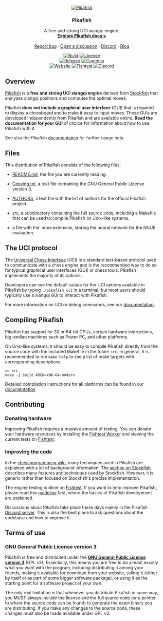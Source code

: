 <div align="center">

  [![Pikafish][pikafish-logo]][website-link]


  <h3>Pikafish</h3>

  A free and strong UCI xiangqi engine.
  <br>
  <strong>[Explore Pikafish docs »][wiki-link]</strong>
  <br>
  <br>
  [Report bug][issue-link]
  ·
  [Open a discussion][discussions-link]
  ·
  [Discord][discord-link]
  ·
  [Blog][website-blog-link]

  [![Build][build-badge]][build-link]
  [![License][license-badge]][license-link]
  <br>
  [![Release][release-badge]][release-link]
  [![Commits][commits-badge]][commits-link]
  <br>
  [![Website][website-badge]][website-link]
  [![Fishtest][fishtest-badge]][fishtest-link]
  [![Discord][discord-badge]][discord-link]

</div>

## Overview

[Pikafish][website-link] is a **free and strong UCI xiangqi engine** derived from
[Stockfish][stockfish-link] that analyzes xiangqi positions and computes the optimal moves.

Pikafish **does not include a graphical user interface** (GUI) that is required
to display a chessboard and to make it easy to input moves. These GUIs are
developed independently from Pikafish and are available online. **Read the
documentation for your GUI** of choice for information about how to use
Pikafish with it.

See also the Pikafish [documentation][wiki-usage-link] for further usage help.

## Files

This distribution of Pikafish consists of the following files:

  * [README.md][readme-link], the file you are currently reading.

  * [Copying.txt][license-link], a text file containing the GNU General Public
    License version 3.

  * [AUTHORS][authors-link], a text file with the list of authors for the official Pikafish project.

  * [src][src-link], a subdirectory containing the full source code, including a
    Makefile that can be used to compile Pikafish on Unix-like systems.

  * a file with the .nnue extension, storing the neural network for the NNUE
    evaluation.

## The UCI protocol

The [Universal Chess Interface][uci-link] (UCI) is a standard text-based protocol
used to communicate with a chess engine and is the recommended way to do so for
typical graphical user interfaces (GUI) or chess tools. Pikafish implements the
majority of its options.

Developers can see the default values for the UCI options available in Pikafish
by typing `./pikafish uci` in a terminal, but most users should typically use a
xiangqi GUI to interact with Pikafish.

For more information on UCI or debug commands, see our [documentation][wiki-commands-link].

## Compiling Pikafish

Pikafish has support for 32 or 64-bit CPUs, certain hardware instructions,
big-endian machines such as Power PC, and other platforms.

On Unix-like systems, it should be easy to compile Pikafish directly from the
source code with the included Makefile in the folder `src`. In general, it is
recommended to run `make help` to see a list of make targets with corresponding
descriptions.

```
cd src
make -j build ARCH=x86-64-modern
```

Detailed compilation instructions for all platforms can be found in our
[documentation][wiki-compile-link].

## Contributing

### Donating hardware

Improving Pikafish requires a massive amount of testing. You can donate your
hardware resources by installing the [Fishtest Worker][worker-link] and viewing
the current tests on [Fishtest][fishtest-link].

### Improving the code

In the [chessprogramming wiki][programming-link], many techniques used in
Pikafish are explained with a lot of background information.
The [section on Stockfish][programmingsf-link] describes many features
and techniques used by Stockfish. However, it is generic rather than
focused on Stockfish's precise implementation.

The engine testing is done on [Fishtest][fishtest-link].
If you want to help improve Pikafish, please read this [guideline][guideline-link]
first, where the basics of Pikafish development are explained.

Discussions about Pikafish take place these days mainly in the Pikafish
[Discord server][discord-link]. This is also the best place to ask questions
about the codebase and how to improve it.

## Terms of use

### GNU General Public License version 3

Pikafish is free and distributed under the
[**GNU General Public License version 3**][license-link] (GPL v3). Essentially,
this means you are free to do almost exactly what you want with the program,
including distributing it among your friends, making it available for download
from your website, selling it (either by itself or as part of some bigger
software package), or using it as the starting point for a software project of
your own.

The only real limitation is that whenever you distribute Pikafish in some way,
you MUST always include the license and the full source code (or a pointer to
where the source code can be found) to generate the exact binary you are
distributing. If you make any changes to the source code, these changes must
also be made available under GPL v3.

[authors-link]:			https://github.com/official-pikafish/Pikafish/blob/master/AUTHORS
[build-badge]:			https://img.shields.io/github/actions/workflow/status/official-pikafish/Pikafish/pikafish.yml?branch=master&style=for-the-badge&label=pikafish&logo=github
[build-link]:				https://github.com/official-pikafish/Pikafish/actions/workflows/pikafish.yml
[commits-badge]:		https://img.shields.io/github/commits-since/official-pikafish/Pikafish/latest?style=for-the-badge
[commits-link]:			https://github.com/official-pikafish/Pikafish/commits/master
[discord-badge]:			https://img.shields.io/discord/1013130558089478144?style=for-the-badge&label=discord&logo=Discord
[discord-link]:			https://discord.com/invite/uSb3RXb7cY
[discussions-link]:   https://github.com/official-pikafish/Pikafish/discussions/new
[fishtest-badge]:			https://img.shields.io/website?style=for-the-badge&down_color=red&down_message=Offline&label=Fishtest&up_color=success&up_message=Online&url=https://test.pikafish.org
[fishtest-link]:			https://test.pikafish.org
[guideline-link]:			https://github.com/glinscott/fishtest/wiki/Creating-my-first-test
[issue-link]:         https://github.com/official-pikafish/Pikafish/issues/new?assignees=&labels=&template=BUG-REPORT.yml
[license-badge]:			https://img.shields.io/github/license/official-pikafish/Pikafish?style=for-the-badge&label=license&color=success
[license-link]:			https://github.com/official-pikafish/Pikafish/blob/master/Copying.txt
[pikafish-logo]:			https://pikafish.org/assets/logo_256.png
[programming-link]:		https://www.chessprogramming.org/Main_Page
[programmingsf-link]:	https://www.chessprogramming.org/Stockfish
[qqgroup-link]:			https://jq.qq.com/?_wv=1027&k=FORWUh4W
[readme-link]:			https://github.com/official-pikafish/Pikafish/blob/master/README.md
[release-badge]:			https://img.shields.io/github/v/release/official-pikafish/Pikafish?style=for-the-badge&label=official%20release
[release-link]:			https://github.com/official-pikafish/Pikafish/releases/latest
[src-link]:				https://github.com/official-pikafish/Pikafish/tree/master/src
[stockfish-link]:			https://github.com/official-stockfish/Stockfish
[uci-link]:				https://backscattering.de/chess/uci/
[website-badge]:		https://img.shields.io/website?style=for-the-badge&down_color=red&down_message=Offline&label=website&up_color=success&up_message=Online&url=https://pikafish.org
[website-link]:			https://pikafish.org
[website-blog-link]:  https://pikafish.org/
[wiki-link]:          https://github.com/official-pikafish/Pikafish/wiki
[wiki-usage-link]:    https://github.com/official-pikafish/Pikafish/wiki/Download-and-usage
[wiki-compile-link]:  https://github.com/official-pikafish/Pikafish/wiki/Compiling-from-source
[wiki-commands-link]: https://github.com/official-pikafish/Pikafish/wiki/Commands
[worker-link]:			https://github.com/xyztnecniV/yolo
